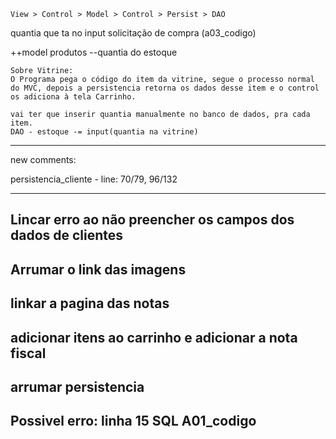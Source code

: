     View > Control > Model > Control > Persist > DAO


quantia que ta no input
solicitação de compra (a03_codigo)

++model produtos
--quantia do estoque




    Sobre Vitrine:
    O Programa pega o código do item da vitrine, segue o processo normal do MVC, depois a persistencia retorna os dados desse item e o control os adiciona à tela Carrinho.

    vai ter que inserir quantia manualmente no banco de dados, pra cada item.
    DAO - estoque -= input(quantia na vitrine)

---

new comments:

persistencia_cliente - line: 70/79, 96/132

---

## Lincar erro ao não preencher os campos dos dados de clientes
## Arrumar o link das imagens
## linkar a pagina das notas
## adicionar itens ao carrinho e adicionar a nota fiscal
## arrumar persistencia
## Possivel erro: linha 15 SQL A01_codigo